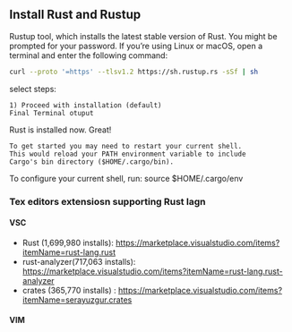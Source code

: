 ## Install Rust and Rustup

Rustup tool, which installs the latest stable version of Rust. You might be prompted for your password. If you’re using Linux or macOS, open a terminal and enter the following command:

```sh
curl --proto '=https' --tlsv1.2 https://sh.rustup.rs -sSf | sh
```
select steps:
```
1) Proceed with installation (default)
Final Terminal otuput
```
Rust is installed now. Great!
```
To get started you may need to restart your current shell.
This would reload your PATH environment variable to include
Cargo's bin directory ($HOME/.cargo/bin).
```
To configure your current shell, run:
source $HOME/.cargo/env

### Tex editors extensiosn supporting Rust lagn 

#### VSC
* Rust (1,699,980 installs): https://marketplace.visualstudio.com/items?itemName=rust-lang.rust
* rust-analyzer(717,063 installs): https://marketplace.visualstudio.com/items?itemName=rust-lang.rust-analyzer
* crates (365,770 installs) : https://marketplace.visualstudio.com/items?itemName=serayuzgur.crates

#### VIM